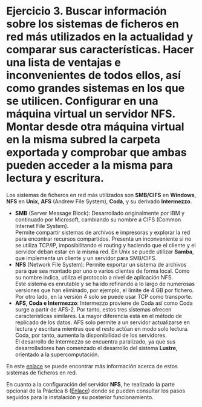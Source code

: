 # Ejercicio 3. Buscar información sobre los sistemas de ficheros en red más utilizados en la actualidad y comparar sus características. Hacer una lista de ventajas e inconvenientes de todos ellos, así como grandes sistemas en los que se utilicen. Configurar en una máquina virtual un servidor NFS. Montar desde otra máquina virtual en la misma subred la carpeta exportada y comprobar que ambas pueden acceder a la misma para lectura y escritura.
Los sistemas de ficheros en red más utilizados son **SMB/CIFS** en **Windows**, **NFS** en **Unix**, **AFS** (Andrew File System), **Coda**, y su derivado **Intermezzo**.  
- **SMB** (Server Message Block): Desarrollado originalmente por IBM y continuado por Microsoft, cambiando su nombre a CIFS (Common Internet File System).  
Permite compartir sistemas de archivos e impresoras y explorar la red para encontrar recursos compartidos. Presenta un inconveniente si no se utiliza TCP/IP, imposibilitando el routing y haciendo que el cliente y el servidor deban estar en la misma red. En Unix se puede utilizar **Samba**, que implementa un cliente y un servidor para SMB/CIFS.  
- **NFS** (Network File System): Permite exportar un sistema de archivos para que sea montado por uno o varios clientes de forma local. Como su nombre indica, utiliza el protocolo a nivel de aplicación NFS.  
Este sistema es enrutable y se ha ido refinando a lo largo de numerosas versiones que han eliminado, por ejemplo, el límite de 4 GB por fichero. Por otro lado, en la versión 4 solo se puede usar TCP como transporte.  
- **AFS, Coda e Intermezzo**: Intermezzo proviene de Coda así como Coda surge a partir de AFS-2. Por tanto, estos tres sistemas ofrecen características similares. La mayor diferencia está en el método de replicado de los datos. AFS solo permite a un servidor actualizarse en lectura y escritura mientras que el resto actúan en modo solo lectura. Coda, por tanto, aumenta la disponibilidad de los servidores.  
El desarrollo de Intermezzo se encuentra paralizado, ya que sus desarrolladores han comenzado el desarrollo del sistema **Lustre**, orientado a la supercomputación.  

En este [enlace](https://elpuig.xeill.net/Members/vcarceler/c1/didactica/apuntes/ud4/na6) se puede encontrar más información acerca de estos sistemas de ficheros en red.  

En cuanto a la configuración del servidor **NFS**, he realizado la parte opcional de la Práctica 6 ([Enlace](https://github.com/AlvaroAT95/SWAP_UGR/blob/master/Practica6/Practica6.md)) donde se pueden consultar los pasos seguidos para la instalación y su posterior funcionamiento.
